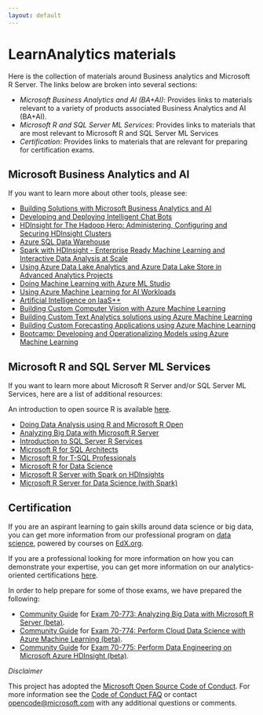 ```yaml
---
layout: default
---
```


# LearnAnalytics materials

Here is the collection of materials around Business analytics and Microsoft R Server. The links below are broken into several sections:

- *Microsoft Business Analytics and AI (BA+AI)*: Provides links to materials relevant to a variety of products associated Business Analytics and AI (BA+AI).
- *Microsoft R and SQL Server ML Services*: Provides links to materials that are most relevant to Microsoft R and SQL Server ML Services
- *Certification*: Provides links to materials that are relevant for preparing for certification exams.

## Microsoft Business Analytics and AI

If you want to learn more about other tools, please see:

- [Building Solutions with Microsoft Business Analytics and AI](https://github.com/Azure/LearnAnalytics-Building-Solutions-with-the-Cortana-Intelligence-Suite)
- [Developing and Deploying Intelligent Chat Bots](https://github.com/Azure/bot-education)
- [HDInsight for The Hadoop Hero: Administering, Configuring and Securing HDInsight Clusters](https://github.com/Azure/learnAnalytics-HDI-Hero)
- [Azure SQL Data Warehouse](https://github.com/Azure/LearnAnalytics-sqldwintro-instructorled)
- [Spark with HDInsight - Enterprise Ready Machine Learning and Interactive Data Analysis at Scale](https://github.com/Azure/learnAnalytics-SparkML)
- [Using Azure Data Lake Analytics and Azure Data Lake Store in Advanced Analytics Projects](https://github.com/Azure/LearnAnalytics-UsingADLAandADLSinAdvancedAnalyticsProjects)
- [Doing Machine Learning with Azure ML Studio](https://github.com/Azure/LearnAnalytics-DoingMachineLearningwithAzureMLStudio)
- [Using Azure Machine Learning for AI Workloads](https://azure.github.io/learnAnalytics-UsingAzureMachineLearningforAIWorkloads)
- [Artificial Intelligence on IaaS++](https://azure.github.io/LearnAI-AIonIaaS/)
- [Building Custom Computer Vision with Azure Machine Learning](https://azure.github.io/LearnAI-CustomComputerVisionwithAML/)
- [Building Custom Text Analytics solutions using Azure Machine Learning](https://azure.github.io/LearnAI-CustomTextAnalyticsWithAML/)
- [Building Custom Forecasting Applications using Azure Machine Learning](https://azure.github.io/LearnAI-CustomTimeSeriesForecastingWithAML/)
- [Bootcamp: Developing and Operationalizing Models using Azure Machine Learning](https://aka.ms/learnai-proaidevbootcamp)

## Microsoft R and SQL Server ML Services

If you want to learn more about Microsoft R Server and/or SQL Server ML Services, here are a list of additional resources:

An introduction to open source R is available [here](https://notebooks.azure.com/jreynolds/libraries/intro_r).

- [Doing Data Analysis using R and Microsoft R Open](https://github.com/Azure/LearnAnalytics-DoingDataAnalysisusingRandMicrosoftROpen)
- [Analyzing Big Data with Microsoft R Server](https://github.com/Azure/LearnAnalytics-AnalyzingBigDataWithMRS)
- [Introduction to SQL Server R Services](https://github.com/Azure/LearnAnalytics-SQLServerRServices)
- [Microsoft R for SQL Architects](https://github.com/Azure/LearnAnalytics-MicrosoftRforArchitects)
- [Microsoft R for T-SQL Professionals](https://github.com/Azure/LearnAnalytics-MicrosoftRforSQLServerProfessional)
- [Microsoft R for Data Science](https://azure.github.io/LearnAnalytics-mr4ds/)
- [Microsoft R Server with Spark on HDInsights](https://github.com/Azure/LearnAnalytics-mrs-spark)
- [Microsoft R Server for Data Science (with Spark)](https://github.com/Azure/LearnAnalytics-mr4ds-spark)

## Certification

If you are an aspirant learning to gain skills around data science or big data, you can get more information from
our professional program on [data science](https://academy.microsoft.com/en-us/professional-program/data-science/),
powered by courses on [EdX.org](https://www.edx.org/course/?search_query=Microsoft&subject=Data%20Analysis%20%26%20Statistics).

If you are a professional looking for more information on how you can demonstrate your expertise, 
you can get more information on our analytics-oriented certifications [here](http://learnanalytics.microsoft.com/home/certifications).

In order to help prepare for some of those exams, we have prepared the following:

- [Community Guide](cert_guides/certification_70-773_community_guide) for [Exam 70-773: Analyzing Big Data with Microsoft R Server (beta)](https://www.microsoft.com/en-us/learning/exam-70-773.aspx).
- [Community Guide](cert_guides/certification_70-774_community_guide.html) for [Exam 70-774: Perform Cloud Data Science with Azure Machine Learning (beta)](https://www.microsoft.com/en-us/learning/exam-70-774.aspx).
- [Community Guide](cert_guides/certification_70-775_community_guide) for [Exam 70-775: Perform Data Engineering on Microsoft Azure HDInsight (beta)](https://www.microsoft.com/en-us/learning/exam-70-775.aspx).


*Disclaimer*

This project has adopted the [Microsoft Open Source Code of Conduct](https://opensource.microsoft.com/codeofconduct/). For more information see the [Code of Conduct FAQ](https://opensource.microsoft.com/codeofconduct/faq/) or contact [opencode@microsoft.com](mailto:opencode@microsoft.com) with any additional questions or comments.
